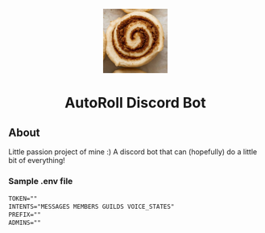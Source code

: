 <p align="center">
  <img src="https://github.com/Joshs-Discord-Bots/AutoRoll/blob/main/Images/Bot%20Profile%20Pic.jpg" width="128" height="128">
</p>

<h1 align="center">AutoRoll Discord Bot</h1>

## About
Little passion project of mine :)
A discord bot that can (hopefully) do a little bit of everything!

### Sample .env file
```
TOKEN=""
INTENTS="MESSAGES MEMBERS GUILDS VOICE_STATES"
PREFIX=""
ADMINS=""
```